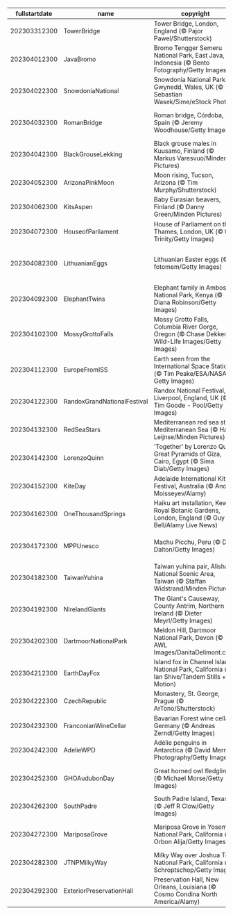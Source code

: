|fullstartdate|name|copyright|title|image|
|--|--|--|--|--|
202303312300|TowerBridge|Tower Bridge, London, England (© Pajor Pawel/Shutterstock)|Beauty beyond imagination|![](/en-GB/2023/04/202303312300TowerBridge.jpg)|
202304012300|JavaBromo|Bromo Tengger Semeru National Park, East Java, Indonesia (© Bento Fotography/Getty Images)|Where is this ethereal mountain?|![](/en-GB/2023/04/202304012300JavaBromo.jpg)|
202304022300|SnowdoniaNational|Snowdonia National Park, Gwynedd, Wales, UK (© Sebastian Wasek/Sime/eStock Photo)|A hiker’s dream|![](/en-GB/2023/04/202304022300SnowdoniaNational.jpg)|
202304032300|RomanBridge|Roman bridge, Córdoba, Spain (© Jeremy Woodhouse/Getty Images)|Where is this historical bridge?|![](/en-GB/2023/04/202304032300RomanBridge.jpg)|
202304042300|BlackGrouseLekking|Black grouse males in Kuusamo, Finland (© Markus Varesvuo/Minden Pictures)|Let’s have a lek, see?|![](/en-GB/2023/04/202304042300BlackGrouseLekking.jpg)|
202304052300|ArizonaPinkMoon|Moon rising, Tucson, Arizona (© Tim Murphy/Shutterstock)|A pink moon over Arizona|![](/en-GB/2023/04/202304052300ArizonaPinkMoon.jpg)|
202304062300|KitsAspen|Baby Eurasian beavers, Finland (© Danny Green/Minden Pictures)|Two hungry baby beavers|![](/en-GB/2023/04/202304062300KitsAspen.jpg)|
202304072300|HouseofParliament|House of Parliament on the Thames, London, UK (© the Trinity/Getty Images)|History in the making|![](/en-GB/2023/04/202304072300HouseofParliament.jpg)|
202304082300|LithuanianEggs|Lithuanian Easter eggs (© fotomem/Getty Images)|A delightfully ornate Easter display|![](/en-GB/2023/04/202304082300LithuanianEggs.jpg)|
202304092300|ElephantTwins|Elephant family in Amboseli National Park, Kenya (© Diana Robinson/Getty Images)|Strong sibling bonds|![](/en-GB/2023/04/202304092300ElephantTwins.jpg)|
202304102300|MossyGrottoFalls|Mossy Grotto Falls, Columbia River Gorge, Oregon (© Chase Dekker Wild-Life Images/Getty Images)|Where is this hidden waterfall?|![](/en-GB/2023/04/202304102300MossyGrottoFalls.jpg)|
202304112300|EuropeFromISS|Earth seen from the International Space Station (© Tim Peake/ESA/NASA via Getty Images)|A view that’s out of this world|![](/en-GB/2023/04/202304112300EuropeFromISS.jpg)|
202304122300|RandoxGrandNationalFestival|Randox National Festival, Liverpool, England, UK (© Tim Goode - Pool/Getty Images)|Home of racing legends|![](/en-GB/2023/04/202304122300RandoxGrandNationalFestival.jpg)|
202304132300|RedSeaStars|Mediterranean red sea stars, Mediterranean Sea (© Hans Leijnse/Minden Pictures)|Stars in daylight|![](/en-GB/2023/04/202304132300RedSeaStars.jpg)|
202304142300|LorenzoQuinn|'Together' by Lorenzo Quinn, Great Pyramids of Giza, Cairo, Egypt (© Sima Diab/Getty Images)|When art imitates life|![](/en-GB/2023/04/202304142300LorenzoQuinn.jpg)|
202304152300|KiteDay|Adelaide International Kite Festival, Australia (© Andrey Moisseyev/Alamy)|Go fly a kite!|![](/en-GB/2023/04/202304152300KiteDay.jpg)|
202304162300|OneThousandSprings|Haiku art installation, Kew Royal Botanic Gardens, London, England (© Guy Bell/Alamy Live News)|Poetry in suspense|![](/en-GB/2023/04/202304162300OneThousandSprings.jpg)|
202304172300|MPPUnesco|Machu Picchu, Peru (© Dora Dalton/Getty Images)|A mountaintop cultural wonder|![](/en-GB/2023/04/202304172300MPPUnesco.jpg)|
202304182300|TaiwanYuhina|Taiwan yuhina pair, Alishan National Scenic Area, Taiwan (© Staffan Widstrand/Minden Pictures)|A cuddling pair of Taiwan yuhina|![](/en-GB/2023/04/202304182300TaiwanYuhina.jpg)|
202304192300|NIrelandGiants|The Giant's Causeway, County Antrim, Northern Ireland (© Dieter Meyrl/Getty Images)|A legend sprung from the ground|![](/en-GB/2023/04/202304192300NIrelandGiants.jpg)|
202304202300|DartmoorNationalPark|Meldon Hill, Dartmoor National Park, Devon (© AWL Images/DanitaDelimont.com)|Rugged rocks and ancient history|![](/en-GB/2023/04/202304202300DartmoorNationalPark.jpg)|
202304212300|EarthDayFox|Island fox in Channel Islands National Park, California (© Ian Shive/Tandem Stills + Motion)|Where can you find this cute creature?|![](/en-GB/2023/04/202304212300EarthDayFox.jpg)|
202304222300|CzechRepublic|Monastery, St. George, Prague (© ArTono/Shutterstock)|The beauty of intricate carvings|![](/en-GB/2023/04/202304222300CzechRepublic.jpg)|
202304232300|FranconianWineCellar|Bavarian Forest wine cellar, Germany (© Andreas Zerndl/Getty Images)|Hiding in the woods|![](/en-GB/2023/04/202304232300FranconianWineCellar.jpg)|
202304242300|AdelieWPD|Adélie penguins in Antarctica (© David Merron Photography/Getty Images)|Chilling out on an ice floe|![](/en-GB/2023/04/202304242300AdelieWPD.jpg)|
202304252300|GHOAudubonDay|Great horned owl fledglings (© Michael Morse/Getty Images)|Just a couple of 'know-it-owls'|![](/en-GB/2023/04/202304252300GHOAudubonDay.jpg)|
202304262300|SouthPadre|South Padre Island, Texas (© Jeff R Clow/Getty Images)|An endless stretch of sky|![](/en-GB/2023/04/202304262300SouthPadre.jpg)|
202304272300|MariposaGrove|Mariposa Grove in Yosemite National Park, California (© Orbon Alija/Getty Images)|Warm light through an ancient forest|![](/en-GB/2023/04/202304272300MariposaGrove.jpg)|
202304282300|JTNPMilkyWay|Milky Way over Joshua Tree National Park, California (© Schroptschop/Getty Images)|An ocean of stars above the desert|![](/en-GB/2023/04/202304282300JTNPMilkyWay.jpg)|
202304292300|ExteriorPreservationHall|Preservation Hall, New Orleans, Louisiana (© Cosmo Condina North America/Alamy)|A day of swing and celebration|![](/en-GB/2023/04/202304292300ExteriorPreservationHall.jpg)|
